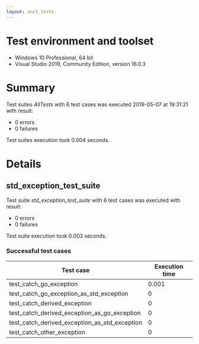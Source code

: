 ```yaml
---
layout: unit_tests
---
```


# Test environment and toolset 

* Windows 10 Professional, 64 bit
* Visual Studio 2019, Community Edition, version 16.0.3

# Summary

Test suites *AllTests* with 6 test cases was executed 2019-05-07 at 19:31:21 with result:

* 0 errors
* 0 failures

Test suites execution took 0.004 seconds.

# Details

## std_exception_test_suite

Test suite *std_exception_test_suite* with 6 test cases was executed with result:

* 0 errors
* 0 failures

Test suite execution took 0.003 seconds.

### Successful test cases

Test case|Execution time
-|-
test_catch_go_exception | 0.001
test_catch_go_exception_as_std_exception | 0
test_catch_derived_exception | 0
test_catch_derived_exception_as_go_exception | 0
test_catch_derived_exception_as_std_exception | 0
test_catch_other_exception | 0
